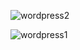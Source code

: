 
![wordpress2](https://user-images.githubusercontent.com/72433702/152315586-4e77b00f-e01b-485e-b698-993a354c6414.PNG)




![wordpress1](https://user-images.githubusercontent.com/72433702/152315606-1132f0c1-b0d9-440a-b8e1-0b7ab73a999f.PNG)
